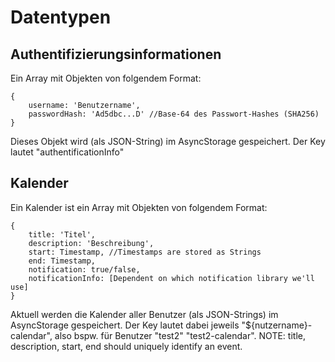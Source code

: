 # Datentypen

## Authentifizierungsinformationen

Ein Array mit Objekten von folgendem Format:
```
{
    username: 'Benutzername',
    passwordHash: 'Ad5dbc...D' //Base-64 des Passwort-Hashes (SHA256)
}
```
Dieses Objekt wird (als JSON-String) im AsyncStorage gespeichert.
Der Key lautet "authentificationInfo"

## Kalender

Ein Kalender ist ein Array mit Objekten von folgendem Format:
```
{
    title: 'Titel',
    description: 'Beschreibung',
    start: Timestamp, //Timestamps are stored as Strings
    end: Timestamp,
    notification: true/false,
    notificationInfo: [Dependent on which notification library we'll use]
}
```
Aktuell werden die Kalender aller Benutzer (als JSON-Strings) im AsyncStorage gespeichert.
Der Key lautet dabei jeweils "${nutzername}-calendar", also bspw. für Benutzer "test2" "test2-calendar".
NOTE: title, description, start, end should uniquely identify an event.